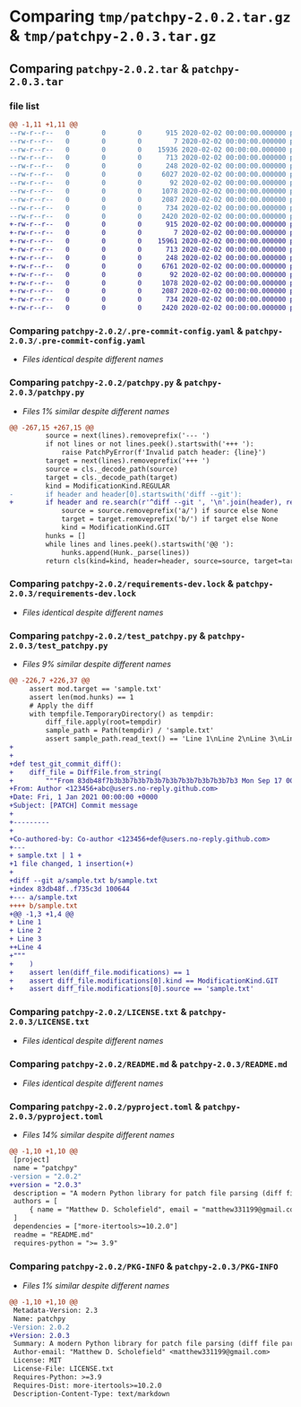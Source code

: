 # Comparing `tmp/patchpy-2.0.2.tar.gz` & `tmp/patchpy-2.0.3.tar.gz`

## Comparing `patchpy-2.0.2.tar` & `patchpy-2.0.3.tar`

### file list

```diff
@@ -1,11 +1,11 @@
--rw-r--r--   0        0        0      915 2020-02-02 00:00:00.000000 patchpy-2.0.2/.pre-commit-config.yaml
--rw-r--r--   0        0        0        7 2020-02-02 00:00:00.000000 patchpy-2.0.2/.python-version
--rw-r--r--   0        0        0    15936 2020-02-02 00:00:00.000000 patchpy-2.0.2/patchpy.py
--rw-r--r--   0        0        0      713 2020-02-02 00:00:00.000000 patchpy-2.0.2/requirements-dev.lock
--rw-r--r--   0        0        0      248 2020-02-02 00:00:00.000000 patchpy-2.0.2/requirements.lock
--rw-r--r--   0        0        0     6027 2020-02-02 00:00:00.000000 patchpy-2.0.2/test_patchpy.py
--rw-r--r--   0        0        0       92 2020-02-02 00:00:00.000000 patchpy-2.0.2/.gitignore
--rw-r--r--   0        0        0     1078 2020-02-02 00:00:00.000000 patchpy-2.0.2/LICENSE.txt
--rw-r--r--   0        0        0     2087 2020-02-02 00:00:00.000000 patchpy-2.0.2/README.md
--rw-r--r--   0        0        0      734 2020-02-02 00:00:00.000000 patchpy-2.0.2/pyproject.toml
--rw-r--r--   0        0        0     2420 2020-02-02 00:00:00.000000 patchpy-2.0.2/PKG-INFO
+-rw-r--r--   0        0        0      915 2020-02-02 00:00:00.000000 patchpy-2.0.3/.pre-commit-config.yaml
+-rw-r--r--   0        0        0        7 2020-02-02 00:00:00.000000 patchpy-2.0.3/.python-version
+-rw-r--r--   0        0        0    15961 2020-02-02 00:00:00.000000 patchpy-2.0.3/patchpy.py
+-rw-r--r--   0        0        0      713 2020-02-02 00:00:00.000000 patchpy-2.0.3/requirements-dev.lock
+-rw-r--r--   0        0        0      248 2020-02-02 00:00:00.000000 patchpy-2.0.3/requirements.lock
+-rw-r--r--   0        0        0     6761 2020-02-02 00:00:00.000000 patchpy-2.0.3/test_patchpy.py
+-rw-r--r--   0        0        0       92 2020-02-02 00:00:00.000000 patchpy-2.0.3/.gitignore
+-rw-r--r--   0        0        0     1078 2020-02-02 00:00:00.000000 patchpy-2.0.3/LICENSE.txt
+-rw-r--r--   0        0        0     2087 2020-02-02 00:00:00.000000 patchpy-2.0.3/README.md
+-rw-r--r--   0        0        0      734 2020-02-02 00:00:00.000000 patchpy-2.0.3/pyproject.toml
+-rw-r--r--   0        0        0     2420 2020-02-02 00:00:00.000000 patchpy-2.0.3/PKG-INFO
```

### Comparing `patchpy-2.0.2/.pre-commit-config.yaml` & `patchpy-2.0.3/.pre-commit-config.yaml`

 * *Files identical despite different names*

### Comparing `patchpy-2.0.2/patchpy.py` & `patchpy-2.0.3/patchpy.py`

 * *Files 1% similar despite different names*

```diff
@@ -267,15 +267,15 @@
         source = next(lines).removeprefix('--- ')
         if not lines or not lines.peek().startswith('+++ '):
             raise PatchPyError(f'Invalid patch header: {line}')
         target = next(lines).removeprefix('+++ ')
         source = cls._decode_path(source)
         target = cls._decode_path(target)
         kind = ModificationKind.REGULAR
-        if header and header[0].startswith('diff --git'):
+        if header and re.search(r'^diff --git ', '\n'.join(header), re.MULTILINE):
             source = source.removeprefix('a/') if source else None
             target = target.removeprefix('b/') if target else None
             kind = ModificationKind.GIT
         hunks = []
         while lines and lines.peek().startswith('@@ '):
             hunks.append(Hunk._parse(lines))
         return cls(kind=kind, header=header, source=source, target=target, hunks=hunks)
```

### Comparing `patchpy-2.0.2/requirements-dev.lock` & `patchpy-2.0.3/requirements-dev.lock`

 * *Files identical despite different names*

### Comparing `patchpy-2.0.2/test_patchpy.py` & `patchpy-2.0.3/test_patchpy.py`

 * *Files 9% similar despite different names*

```diff
@@ -226,7 +226,37 @@
     assert mod.target == 'sample.txt'
     assert len(mod.hunks) == 1
     # Apply the diff
     with tempfile.TemporaryDirectory() as tempdir:
         diff_file.apply(root=tempdir)
         sample_path = Path(tempdir) / 'sample.txt'
         assert sample_path.read_text() == 'Line 1\nLine 2\nLine 3\nLine 4\n'
+
+
+def test_git_commit_diff():
+    diff_file = DiffFile.from_string(
+        """From 83db48f7b3b3b7b3b7b3b7b3b7b3b7b3b7b3b7b3 Mon Sep 17 00:00:00 2001
+From: Author <123456+abc@users.no-reply.github.com>
+Date: Fri, 1 Jan 2021 00:00:00 +0000
+Subject: [PATCH] Commit message
+
+---------
+
+Co-authored-by: Co-author <123456+def@users.no-reply.github.com>
+---
+ sample.txt | 1 +
+1 file changed, 1 insertion(+)
+
+diff --git a/sample.txt b/sample.txt
+index 83db48f..f735c3d 100644
+--- a/sample.txt
++++ b/sample.txt
+@@ -1,3 +1,4 @@
+ Line 1
+ Line 2
+ Line 3
++Line 4
+"""
+    )
+    assert len(diff_file.modifications) == 1
+    assert diff_file.modifications[0].kind == ModificationKind.GIT
+    assert diff_file.modifications[0].source == 'sample.txt'
```

### Comparing `patchpy-2.0.2/LICENSE.txt` & `patchpy-2.0.3/LICENSE.txt`

 * *Files identical despite different names*

### Comparing `patchpy-2.0.2/README.md` & `patchpy-2.0.3/README.md`

 * *Files identical despite different names*

### Comparing `patchpy-2.0.2/pyproject.toml` & `patchpy-2.0.3/pyproject.toml`

 * *Files 14% similar despite different names*

```diff
@@ -1,10 +1,10 @@
 [project]
 name = "patchpy"
-version = "2.0.2"
+version = "2.0.3"
 description = "A modern Python library for patch file parsing (diff file parsing)"
 authors = [
     { name = "Matthew D. Scholefield", email = "matthew331199@gmail.com" },
 ]
 dependencies = ["more-itertools>=10.2.0"]
 readme = "README.md"
 requires-python = ">= 3.9"
```

### Comparing `patchpy-2.0.2/PKG-INFO` & `patchpy-2.0.3/PKG-INFO`

 * *Files 1% similar despite different names*

```diff
@@ -1,10 +1,10 @@
 Metadata-Version: 2.3
 Name: patchpy
-Version: 2.0.2
+Version: 2.0.3
 Summary: A modern Python library for patch file parsing (diff file parsing)
 Author-email: "Matthew D. Scholefield" <matthew331199@gmail.com>
 License: MIT
 License-File: LICENSE.txt
 Requires-Python: >=3.9
 Requires-Dist: more-itertools>=10.2.0
 Description-Content-Type: text/markdown
```

